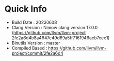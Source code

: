 # Quick Info
* Build Date : 20230608
* Clang Version : Nimow clang version 17.0.0 (https://github.com/llvm/llvm-project 2fe2a6d4b8a4647e49d69a5ff7161946aeb7cee1)
* Binutils Version : master
* Compiled Based : https://github.com/llvm/llvm-project/commit/2fe2a6d4

